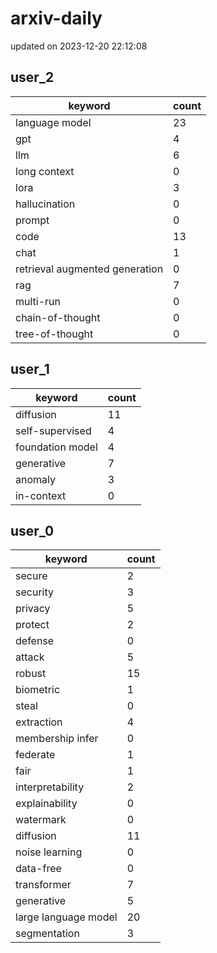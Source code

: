 # arxiv-daily
updated on 2023-12-20 22:12:08
## user_2
| keyword | count |
| - | - |
| language model | 23 |
| gpt | 4 |
| llm | 6 |
| long context | 0 |
| lora | 3 |
| hallucination | 0 |
| prompt | 0 |
| code | 13 |
| chat | 1 |
| retrieval augmented generation | 0 |
| rag | 7 |
| multi-run | 0 |
| chain-of-thought | 0 |
| tree-of-thought | 0 |
## user_1
| keyword | count |
| - | - |
| diffusion | 11 |
| self-supervised | 4 |
| foundation model | 4 |
| generative | 7 |
| anomaly | 3 |
| in-context | 0 |
## user_0
| keyword | count |
| - | - |
| secure | 2 |
| security | 3 |
| privacy | 5 |
| protect | 2 |
| defense | 0 |
| attack | 5 |
| robust | 15 |
| biometric | 1 |
| steal | 0 |
| extraction | 4 |
| membership infer | 0 |
| federate | 1 |
| fair | 1 |
| interpretability | 2 |
| explainability | 0 |
| watermark | 0 |
| diffusion | 11 |
| noise learning | 0 |
| data-free | 0 |
| transformer | 7 |
| generative | 5 |
| large language model | 20 |
| segmentation | 3 |
